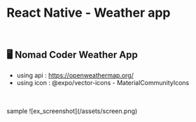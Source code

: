 # React Native - Weather app

<br/>

## :desktop_computer: Nomad Coder Weather App
- using api :  https://openweathermap.org/
- using icon : @expo/vector-icons - MaterialCommunityIcons
<br/>
<br/>
sample
![ex_screenshot](/assets/screen.png)